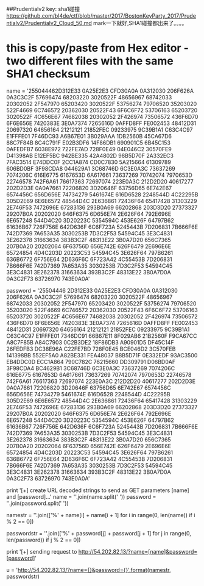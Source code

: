 ##Prudentialv2
key: sha1碰撞
https://github.com/bl4de/ctf/blob/master/2017/BostonKeyParty_2017/Prudentialv2/Prudentialv2_Cloud_50.md 
mark一下就好,SHA1碰撞都出来了。。。。
# this is copy/paste from Hex editor - two different files with the same SHA1 checksum
name = '255044462D312E33 0A25E2E3 CFD30A0A 0A312030 206F626A 0A3C3C2F 57696474 68203220 3020522F 48656967 68742033 20302052 2F547970 65203420 3020522F 53756274 79706520 35203020 522F4669 6C746572 20362030 20522F43 6F6C6F72 53706163 65203720 3020522F 4C656E67 74682038 20302052 2F426974 73506572 436F6D70 6F6E656E 7420383E 3E0A7374 7265616D 0AFFD8FF FE002453 48412D31 20697320 64656164 21212121 21852FEC 09233975 9C39B1A1 C63C4C97 E1FFFE01 7F46DC93 A6B67E01 3B029AAA 1DB2560B 45CA67D6 88C7F84B 8C4C791F E02B3DF6 14F86DB1 690901C5 6B45C153 0AFEDFB7 6038E972 722FE7AD 728F0E49 04E046C2 30570FE9 D41398AB E12EF5BC 942BE335 42A4802D 98B5D70F 2A332EC3 7FAC3514 E74DDC0F 2CC1A874 CD0C7830 5A215664 61309789 606BD0BF 3F98CDA8 044629A1 3C68746D 6C3E0A3C 73637269 7074206C 616E6775 6167653D 6A617661 73637269 70742074 7970653D 22746578 742F6A61 76617363 72697074 223E0A3C 212D2D20 40617277 202D2D3E 0A0A7661 72206820 3D20646F 63756D65 6E742E67 6574456C 656D656E 74734279 5461674E 616D6528 2248544D 4C22295B 305D2E69 6E6E6572 48544D4C 2E636861 72436F64 65417428 31303229 2E746F53 7472696E 67283136 293B0A69 66202868 203D3D20 27373327 29207B0A 20202020 646F6375 6D656E74 2E626F64 792E696E 6E657248 544D4C20 3D20223C 5354594C 453E626F 64797B62 61636B67 726F756E 642D636F 6C6F723A 5245443B 7D206831 7B666F6E 742D7369 7A653A35 3030253B 7D3C2F53 54594C45 3E3C4831 3E262378 31663634 383B3C2F 48313E22 3B0A7D20 656C7365 207B0A20 20202064 6F63756D 656E742E 626F6479 2E696E6E 65724854 4D4C203D 20223C53 54594C45 3E626F64 797B6261 636B6772 6F756E64 2D636F6C 6F723A42 4C55453B 7D206831 7B666F6E 742D7369 7A653A35 3030253B 7D3C2F53 54594C45 3E3C4831 3E262378 31663634 393B3C2F 48313E22 3B0A7D0A 0A3C2F73 63726970 743E0A0A'

password = '25504446 2D312E33 0A25E2E3 CFD30A0A 0A312030 206F626A 0A3C3C2F 57696474 68203220 3020522F 48656967 68742033 20302052 2F547970 65203420 3020522F 53756274 79706520 35203020 522F4669 6C746572 20362030 20522F43 6F6C6F72 53706163 65203720 3020522F 4C656E67 74682038 20302052 2F426974 73506572 436F6D70 6F6E656E 7420383E 3E0A7374 7265616D 0AFFD8FF FE002453 48412D31 20697320 64656164 21212121 21852FEC 09233975 9C39B1A1 C63C4C97 E1FFFE01 7346DC91 66B67E11 8F029AB6 21B2560F F9CA67CC A8C7F85B A84C7903 0C2B3DE2 18F86DB3 A90901D5 DF45C14F 26FEDFB3 DC38E96A C22FE7BD 728F0E45 BCE046D2 3C570FEB 141398BB 552EF5A0 A82BE331 FEA48037 B8B5D71F 0E332EDF 93AC3500 EB4DDC0D ECC1A864 790C782C 76215660 DD309791 D06BD0AF 3F98CDA4 BC4629B1 3C68746D 6C3E0A3C 73637269 7074206C 616E6775 6167653D 6A617661 73637269 70742074 7970653D 22746578 742F6A61 76617363 72697074 223E0A3C 212D2D20 40617277 202D2D3E 0A0A7661 72206820 3D20646F 63756D65 6E742E67 6574456C 656D656E 74734279 5461674E 616D6528 2248544D 4C22295B 305D2E69 6E6E6572 48544D4C 2E636861 72436F64 65417428 31303229 2E746F53 7472696E 67283136 293B0A69 66202868 203D3D20 27373327 29207B0A 20202020 646F6375 6D656E74 2E626F64 792E696E 6E657248 544D4C20 3D20223C 5354594C 453E626F 64797B62 61636B67 726F756E 642D636F 6C6F723A 5245443B 7D206831 7B666F6E 742D7369 7A653A35 3030253B 7D3C2F53 54594C45 3E3C4831 3E262378 31663634 383B3C2F 48313E22 3B0A7D20 656C7365 207B0A20 20202064 6F63756D 656E742E 626F6479 2E696E6E 65724854 4D4C203D 20223C53 54594C45 3E626F64 797B6261 636B6772 6F756E64 2D636F6C 6F723A42 4C55453B 7D206831 7B666F6E 742D7369 7A653A35 3030253B 7D3C2F53 54594C45 3E3C4831 3E262378 31663634 393B3C2F 48313E22 3B0A7D0A 0A3C2F73 63726970 743E0A0A'

print '[+] create URL decoded strings to send as GET parameters [name] and [password]...'
name = ''.join(name.split(' '))
password = ''.join(password.split(' '))

namestr = ''.join(['%' + name[i] + name[i + 1]
           for i in range(0, len(name)) if i % 2 == 0])

passwordstr = ''.join(['%' + password[j] + password[j + 1]
           for j in range(0, len(password)) if j % 2 == 0])

print '[+] sending request to http://54.202.82.13/?name=[name]&password=[password]'

u = 'http://54.202.82.13/?name={}&password={}'.format(namestr, passwordstr)
